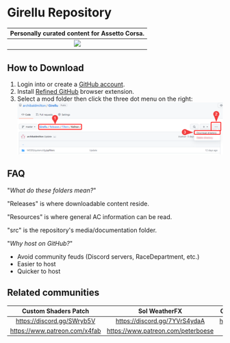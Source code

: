 # Girellu Repository

| Personally curated content for Assetto Corsa. |
|:---:|
| ![](src/repository/collage2.png) |

## How to Download
1. Login into or create a [GitHub account](https://github.com/join).
2. Install [Refined GitHub](https://github.com/sindresorhus/refined-github#install "GitHub Repository") browser extension.
3. Select a mod folder then click the three dot menu on the right:
![](./src/repository/download.png)

## FAQ
"*What do these folders mean?*"

"Releases" is where downloadable content reside.

"Resources" is where general AC information can be read.

"src" is the repository's media/documentation folder.

"*Why host on GitHub?*"
* Avoid community feuds (Discord servers, RaceDepartment, etc.)
* Easier to host
* Quicker to host

## Related communities
Custom Shaders Patch | Sol WeatherFX | Girellu (Troubleshooting help)
|:---:|:---:|:---:|
https://discord.gg/SWryb5V | https://discord.gg/7YVrS4ydaA | https://discord.gg/jgG738MtCe
https://www.patreon.com/x4fab | https://www.patreon.com/peterboese | -